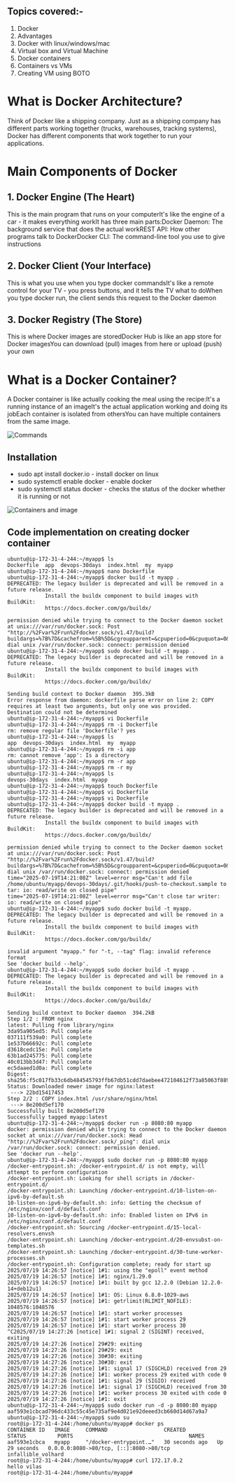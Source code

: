 ## Topics covered:-
1. Docker
2. Advantages
3. Docker with linux/windows/mac
4. Virtual box and Virtual Machine
5. Docker containers
6. Containers vs VMs
7. Creating VM using BOTO

# What is Docker Architecture?
Think of Docker like a shipping company. Just as a shipping company has different parts working together (trucks, warehouses, tracking systems), Docker has different components that work together to run your applications.
# Main Components of Docker
## 1. Docker Engine (The Heart)
This is the main program that runs on your computerIt's like the engine of a car - it makes everything workIt has three main parts:Docker Daemon: The background service that does the actual workREST API: How other programs talk to DockerDocker CLI: The command-line tool you use to give instructions
## 2. Docker Client (Your Interface)
This is what you use when you type docker commandsIt's like a remote control for your TV - you press buttons, and it tells the TV what to doWhen you type docker run, the client sends this request to the Docker daemon
## 3. Docker Registry (The Store)
This is where Docker images are storedDocker Hub is like an app store for Docker imagesYou can download (pull) images from here or upload (push) your own
# What is a Docker Container?
A Docker container is like actually cooking the meal using the recipe:It's a running instance of an imageIt's the actual application working and doing its jobEach container is isolated from othersYou can have multiple containers from the same image.

![Commands](images/commands.png)

## Installation

- sudo apt install docker.io - install docker on linux
- sudo systemctl enable docker - enable docker
- sudo systemctl status docker - checks the status of the docker whether it is running or not

![Containers and image](images/creatingimageandcontainers.png)


## Code implementation on creating docker container
```
ubuntu@ip-172-31-4-244:~/myapp$ ls
Dockerfile  app  devops-30days  index.html  my  myapp
ubuntu@ip-172-31-4-244:~/myapp$ nano Dockerfile
ubuntu@ip-172-31-4-244:~/myapp$ docker build -t myapp .
DEPRECATED: The legacy builder is deprecated and will be removed in a future release.
            Install the buildx component to build images with BuildKit:
            https://docs.docker.com/go/buildx/

permission denied while trying to connect to the Docker daemon socket at unix:///var/run/docker.sock: Post "http://%2Fvar%2Frun%2Fdocker.sock/v1.47/build?buildargs=%7B%7D&cachefrom=%5B%5D&cgroupparent=&cpuperiod=0&cpuquota=0&cpusetcpus=&cpusetmems=&cpushares=0&dockerfile=Dockerfile&labels=%7B%7D&memory=0&memswap=0&networkmode=default&rm=1&shmsize=0&t=myapp&target=&ulimits=%5B%5D&version=1": dial unix /var/run/docker.sock: connect: permission denied
ubuntu@ip-172-31-4-244:~/myapp$ sudo docker build -t myapp .
DEPRECATED: The legacy builder is deprecated and will be removed in a future release.
            Install the buildx component to build images with BuildKit:
            https://docs.docker.com/go/buildx/

Sending build context to Docker daemon  395.3kB
Error response from daemon: dockerfile parse error on line 2: COPY requires at least two arguments, but only one was provided. Destination could not be determined
ubuntu@ip-172-31-4-244:~/myapp$ vi Dockerfile
ubuntu@ip-172-31-4-244:~/myapp$ rm -i Dockerfile
rm: remove regular file 'Dockerfile'? yes
ubuntu@ip-172-31-4-244:~/myapp$ ls
app  devops-30days  index.html  my  myapp
ubuntu@ip-172-31-4-244:~/myapp$ rm -i app
rm: cannot remove 'app': Is a directory
ubuntu@ip-172-31-4-244:~/myapp$ rm -r app
ubuntu@ip-172-31-4-244:~/myapp$ rm -r my
ubuntu@ip-172-31-4-244:~/myapp$ ls
devops-30days  index.html  myapp
ubuntu@ip-172-31-4-244:~/myapp$ touch Dockerfile
ubuntu@ip-172-31-4-244:~/myapp$ vi Dockerfile
ubuntu@ip-172-31-4-244:~/myapp$ vi Dockerfile
ubuntu@ip-172-31-4-244:~/myapp$ docker build -t myapp .
DEPRECATED: The legacy builder is deprecated and will be removed in a future release.
            Install the buildx component to build images with BuildKit:
            https://docs.docker.com/go/buildx/

permission denied while trying to connect to the Docker daemon socket at unix:///var/run/docker.sock: Post "http://%2Fvar%2Frun%2Fdocker.sock/v1.47/build?buildargs=%7B%7D&cachefrom=%5B%5D&cgroupparent=&cpuperiod=0&cpuquota=0&cpusetcpus=&cpusetmems=&cpushares=0&dockerfile=Dockerfile&labels=%7B%7D&memory=0&memswap=0&networkmode=default&rm=1&shmsize=0&t=myapp&target=&ulimits=%5B%5D&version=1": dial unix /var/run/docker.sock: connect: permission denied
time="2025-07-19T14:21:08Z" level=error msg="Can't add file /home/ubuntu/myapp/devops-30days/.git/hooks/push-to-checkout.sample to tar: io: read/write on closed pipe"
time="2025-07-19T14:21:08Z" level=error msg="Can't close tar writer: io: read/write on closed pipe"
ubuntu@ip-172-31-4-244:~/myapp$ sudo docker build -t myapp.
DEPRECATED: The legacy builder is deprecated and will be removed in a future release.
            Install the buildx component to build images with BuildKit:
            https://docs.docker.com/go/buildx/

invalid argument "myapp." for "-t, --tag" flag: invalid reference format
See 'docker build --help'.
ubuntu@ip-172-31-4-244:~/myapp$ sudo docker build -t myapp .
DEPRECATED: The legacy builder is deprecated and will be removed in a future release.
            Install the buildx component to build images with BuildKit:
            https://docs.docker.com/go/buildx/

Sending build context to Docker daemon  394.2kB
Step 1/2 : FROM nginx
latest: Pulling from library/nginx
3da95a905ed5: Pull complete
037111f539a0: Pull complete
1e537b66692c: Pull complete
d3618cedc15e: Pull complete
63b1ad245775: Pull complete
40c013bb3d47: Pull complete
ec5daaed1d0a: Pull complete
Digest: sha256:f5c017fb33c6db484545793ffb67db51cdd7daebee472104612f73a85063f889
Status: Downloaded newer image for nginx:latest
 ---> 22bd15417453
Step 2/2 : COPY index.html /usr/share/nginx/html
 ---> 8e200d5ef170
Successfully built 8e200d5ef170
Successfully tagged myapp:latest
ubuntu@ip-172-31-4-244:~/myapp$ docker run -p 8080:80 myapp
docker: permission denied while trying to connect to the Docker daemon socket at unix:///var/run/docker.sock: Head "http://%2Fvar%2Frun%2Fdocker.sock/_ping": dial unix /var/run/docker.sock: connect: permission denied.
See 'docker run --help'.
ubuntu@ip-172-31-4-244:~/myapp$ sudo docker run -p 8080:80 myapp
/docker-entrypoint.sh: /docker-entrypoint.d/ is not empty, will attempt to perform configuration
/docker-entrypoint.sh: Looking for shell scripts in /docker-entrypoint.d/
/docker-entrypoint.sh: Launching /docker-entrypoint.d/10-listen-on-ipv6-by-default.sh
10-listen-on-ipv6-by-default.sh: info: Getting the checksum of /etc/nginx/conf.d/default.conf
10-listen-on-ipv6-by-default.sh: info: Enabled listen on IPv6 in /etc/nginx/conf.d/default.conf
/docker-entrypoint.sh: Sourcing /docker-entrypoint.d/15-local-resolvers.envsh
/docker-entrypoint.sh: Launching /docker-entrypoint.d/20-envsubst-on-templates.sh
/docker-entrypoint.sh: Launching /docker-entrypoint.d/30-tune-worker-processes.sh
/docker-entrypoint.sh: Configuration complete; ready for start up
2025/07/19 14:26:57 [notice] 1#1: using the "epoll" event method
2025/07/19 14:26:57 [notice] 1#1: nginx/1.29.0
2025/07/19 14:26:57 [notice] 1#1: built by gcc 12.2.0 (Debian 12.2.0-14+deb12u1)
2025/07/19 14:26:57 [notice] 1#1: OS: Linux 6.8.0-1029-aws
2025/07/19 14:26:57 [notice] 1#1: getrlimit(RLIMIT_NOFILE): 1048576:1048576
2025/07/19 14:26:57 [notice] 1#1: start worker processes
2025/07/19 14:26:57 [notice] 1#1: start worker process 29
2025/07/19 14:26:57 [notice] 1#1: start worker process 30
^C2025/07/19 14:27:26 [notice] 1#1: signal 2 (SIGINT) received, exiting
2025/07/19 14:27:26 [notice] 29#29: exiting
2025/07/19 14:27:26 [notice] 29#29: exit
2025/07/19 14:27:26 [notice] 30#30: exiting
2025/07/19 14:27:26 [notice] 30#30: exit
2025/07/19 14:27:26 [notice] 1#1: signal 17 (SIGCHLD) received from 29
2025/07/19 14:27:26 [notice] 1#1: worker process 29 exited with code 0
2025/07/19 14:27:26 [notice] 1#1: signal 29 (SIGIO) received
2025/07/19 14:27:26 [notice] 1#1: signal 17 (SIGCHLD) received from 30
2025/07/19 14:27:26 [notice] 1#1: worker process 30 exited with code 0
2025/07/19 14:27:26 [notice] 1#1: exit
ubuntu@ip-172-31-4-244:~/myapp$ sudo docker run -d -p 8080:80 myapp
aaf593e1cbcad796dc433c55c45e735af9e4d021e92deeed3cb660d14d67a9a7
ubuntu@ip-172-31-4-244:~/myapp$ sudo su
root@ip-172-31-4-244:/home/ubuntu/myapp# docker ps
CONTAINER ID   IMAGE     COMMAND                  CREATED          STATUS          PORTS                                     NAMES
aaf593e1cbca   myapp     "/docker-entrypoint.…"   30 seconds ago   Up 29 seconds   0.0.0.0:8080->80/tcp, [::]:8080->80/tcp   infallible_volhard
root@ip-172-31-4-244:/home/ubuntu/myapp# curl 172.17.0.2
hello vilas
root@ip-172-31-4-244:/home/ubuntu/myapp#
```
